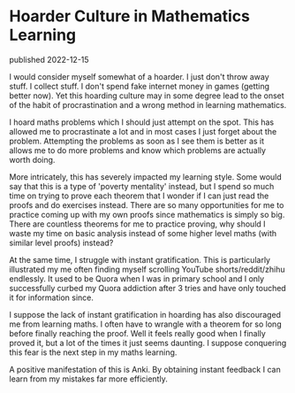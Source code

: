 # Hoarder Culture in Mathematics Learning
published 2022-12-15

I would consider myself somewhat of a hoarder. I just don't throw away stuff. I collect stuff. I don't spend fake internet money in games (getting better now). Yet this hoarding culture may in some degree lead to the onset of the habit of procrastination and a wrong method in learning mathematics.

I hoard maths problems which I should just attempt on the spot. This has allowed me to procrastinate a lot and in most cases I just forget about the problem. Attempting the problems as soon as I see them is better as it allows me to do more problems and know which problems are actually worth doing.

More intricately, this has severely impacted my learning style. Some would say that this is a type of 'poverty mentality' instead, but I spend so much time on trying to prove each theorem that I wonder if I can just read the proofs and do exercises instead. There are so many opportunities for me to practice coming up with my own proofs since mathematics is simply so big. There are countless theorems for me to practice proving, why should I waste my time on basic analysis instead of some higher level maths (with similar level proofs) instead?

At the same time, I struggle with instant gratification. This is particularly illustrated my me often finding myself scrolling YouTube shorts/reddit/zhihu endlessly. It used to be Quora when I was in primary school and I only successfully curbed my Quora addiction after 3 tries and have only touched it for information since. 

I suppose the lack of instant gratification in hoarding has also discouraged me from learning maths. I often have to wrangle with a theorem for so long before finally reaching the proof. Well it feels really good when I finally proved it, but a lot of the times it just seems daunting. I suppose conquering this fear is the next step in my maths learning.

A positive manifestation of this is Anki. By obtaining instant feedback I can learn from my mistakes far more efficiently.

